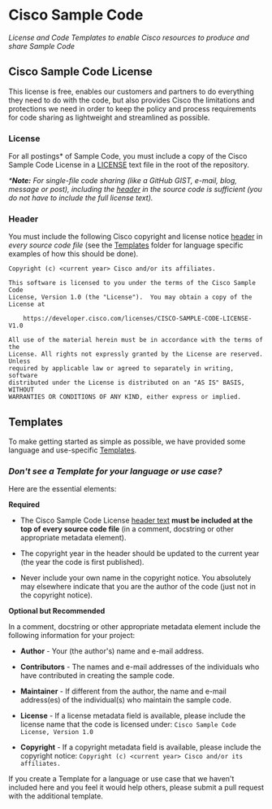# Cisco Sample Code
_License and Code Templates to enable Cisco resources to produce and share Sample Code_

## Cisco Sample Code License
This license is free, enables our customers and partners to do everything they need to do with the code, but also provides Cisco the limitations and protections we need in order to keep the policy and process requirements for code sharing as lightweight and streamlined as possible.

### License
For all postings* of Sample Code, you must include a copy of the Cisco Sample Code License in a [LICENSE](./LICENSE) text file in the root of the repository.

_***Note:**  For single-file code sharing (like a GitHub GIST, e-mail, blog, message or post), including the [header](#HEADER) in the source code is sufficient (you do not have to include the full license text)._


### Header
You must include the following Cisco copyright and license notice [header](./HEADER) in _every source code file_ (see the [Templates](./Templates) folder for language specific examples of how this should be done).

```
Copyright (c) <current year> Cisco and/or its affiliates.

This software is licensed to you under the terms of the Cisco Sample Code
License, Version 1.0 (the "License").  You may obtain a copy of the License at

    https://developer.cisco.com/licenses/CISCO-SAMPLE-CODE-LICENSE-V1.0

All use of the material herein must be in accordance with the terms of the
License. All rights not expressly granted by the License are reserved. Unless
required by applicable law or agreed to separately in writing, software
distributed under the License is distributed on an "AS IS" BASIS, WITHOUT
WARRANTIES OR CONDITIONS OF ANY KIND, either express or implied.
```


## Templates
To make getting started as simple as possible, we have provided some language and use-specific [Templates](./Templates).

### _Don't see a Template for your language or use case?_

Here are the essential elements:

**Required**
 * The Cisco Sample Code License [header text](./HEADER) **must be included at the top of every source code file** (in a comment, docstring or other appropriate metadata element).

 * The copyright year in the header should be updated to the current year (the year the code is first published).

 * Never include your own name in the copyright notice.  You absolutely may elsewhere indicate that you are the author of the code (just not in the copyright notice).

**Optional but Recommended**

In a comment, docstring or other appropriate metadata element include the following information for your project:

 * **Author** - Your (the author's) name and e-mail address.

 * **Contributors** - The names and e-mail addresses of the individuals who have contributed in creating the sample code.

 * **Maintainer** - If different from the author, the name and e-mail address(es) of the individual(s) who maintain the sample code.

 * **License** - If a license metadata field is available, please include the license name that the code is licensed under:  `Cisco Sample Code License, Version 1.0`

 * **Copyright** - If a copyright metadata field is available, please include the copyright notice:  `Copyright (c) <current year> Cisco and/or its affiliates.`

 If you create a Template for a language or use case that we haven't included here and you feel it would help others, please submit a pull request with the additional template.
 